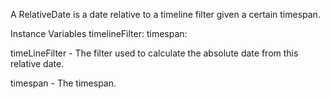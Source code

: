 A RelativeDate is a date relative to a timeline filter given a certain timespan.

Instance Variables
	timelineFilter:		<TimelineFilter>
	timespan:			<TimeSpan>

timeLineFilter
	- The filter used to calculate the absolute date from this relative date.

timespan
	- The timespan.
